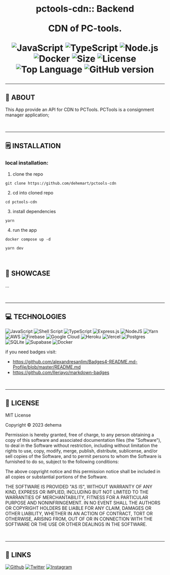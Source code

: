 <div align='center'>
    <h1><b>pctools-cdn:: Backend</b></.h1>
    <br />
    <p>CDN of PC-tools.</p>

![JavaScript](https://badgen.net/badge/JavaScript/ES2020/yellow?)
![TypeScript](https://badgen.net/badge/TypeScript/5.2.2/blue?)
![Node.js](https://badgen.net/badge/Node.js/v20.2.0/green?)
![Docker](https://badgen.net/badge/Docker/24.0.1/cyan?)
![Size](https://img.shields.io/github/languages/code-size/dehemart/pctools-back.svg)
![License](https://img.shields.io/github/license/dehemart/pctools-back.svg)
![Top Language](https://img.shields.io/github/languages/top/dehemart/pctools-back.svg)
![GitHub version](https://badge.fury.io/gh/dehemart%2Fpctools-back.svg)

</div>

---

## 💾 **ABOUT**

This App provide an API for CDN to PCTools.
PCTools is a consignment manager application;

<br />

---

## 🗒️ **INSTALLATION**

### local installation:

1. clone the repo

```
git clone https://github.com/dehemart/pctools-cdn
```

2. cd into cloned repo

```
cd pctools-cdn
```

3. install dependencies

```
yarn
```

4. run the app

```
docker compose up -d
```

```
yarn dev
```

<br />

## 🔎 **SHOWCASE**

...

<br />

---

## 💻 **TECHNOLOGIES**

![JavaScript](https://img.shields.io/badge/javascript-%23323330.svg?style=for-the-badge&logo=javascript&logoColor=%23F7DF1E)
![Shell Script](https://img.shields.io/badge/shell_script-%23121011.svg?style=for-the-badge&logo=gnu-bash&logoColor=white)
![TypeScript](https://img.shields.io/badge/typescript-%23007ACC.svg?style=for-the-badge&logo=typescript&logoColor=white)
![Express.js](https://img.shields.io/badge/express.js-%23404d59.svg?style=for-the-badge&logo=express&logoColor=%2361DAFB)
![NodeJS](https://img.shields.io/badge/node.js-6DA55F?style=for-the-badge&logo=node.js&logoColor=white)
![Yarn](https://img.shields.io/badge/yarn-%232C8EBB.svg?style=for-the-badge&logo=yarn&logoColor=white)
![AWS](https://img.shields.io/badge/AWS-%23FF9900.svg?style=for-the-badge&logo=amazon-aws&logoColor=white)
![Firebase](https://img.shields.io/badge/firebase-%23039BE5.svg?style=for-the-badge&logo=firebase)
![Google Cloud](https://img.shields.io/badge/GoogleCloud-%234285F4.svg?style=for-the-badge&logo=google-cloud&logoColor=white)
![Heroku](https://img.shields.io/badge/heroku-%23430098.svg?style=for-the-badge&logo=heroku&logoColor=white)
![Vercel](https://img.shields.io/badge/vercel-%23000000.svg?style=for-the-badge&logo=vercel&logoColor=white)
![Postgres](https://img.shields.io/badge/postgres-%23316192.svg?style=for-the-badge&logo=postgresql&logoColor=white)
![SQLite](https://img.shields.io/badge/sqlite-%2307405e.svg?style=for-the-badge&logo=sqlite&logoColor=white)
![Supabase](https://img.shields.io/badge/Supabase-3ECF8E?style=for-the-badge&logo=supabase&logoColor=white)
![Docker](https://img.shields.io/badge/docker-%230db7ed.svg?style=for-the-badge&logo=docker&logoColor=white)

if you need badges visit:

- https://github.com/alexandresanlim/Badges4-README.md-Profile/blob/master/README.md
- https://github.com/Ileriayo/markdown-badges

<br />

---

## 📎 **LICENSE**

MIT License

Copyright © 2023 dehema

Permission is hereby granted, free of charge, to any person obtaining a copy of this software and associated documentation files (the "Software"), to deal in the Software without restriction, including without limitation the rights to use, copy, modify, merge, publish, distribute, sublicense, and/or sell copies of the Software, and to permit persons to whom the Software is furnished to do so, subject to the following conditions:

The above copyright notice and this permission notice shall be included in all copies or substantial portions of the Software.

THE SOFTWARE IS PROVIDED "AS IS", WITHOUT WARRANTY OF ANY KIND, EXPRESS OR IMPLIED, INCLUDING BUT NOT LIMITED TO THE WARRANTIES OF MERCHANTABILITY, FITNESS FOR A PARTICULAR PURPOSE AND NONINFRINGEMENT. IN NO EVENT SHALL THE AUTHORS OR COPYRIGHT HOLDERS BE LIABLE FOR ANY CLAIM, DAMAGES OR OTHER LIABILITY, WHETHER IN AN ACTION OF CONTRACT, TORT OR OTHERWISE, ARISING FROM, OUT OF OR IN CONNECTION WITH THE SOFTWARE OR THE USE OR OTHER DEALINGS IN THE SOFTWARE.

<br />

---

## 📌 **LINKS**

[<img alt="Github" src="https://img.shields.io/badge/dehemart-%23181717.svg?style=for-the-badge&logo=github&logoColor=white" />](https://github.com/dehemart)
[<img alt="Twitter" src="https://img.shields.io/badge/dehemart-%231DA1F2.svg?style=for-the-badge&logo=Twitter&logoColor=white" />](https://twitter.com/dehemart)
[<img alt="Instagram" src="https://img.shields.io/badge/dehemart-%23E4405F.svg?style=for-the-badge&logo=Instagram&logoColor=white" />](https://instagram.com/dehemart)
